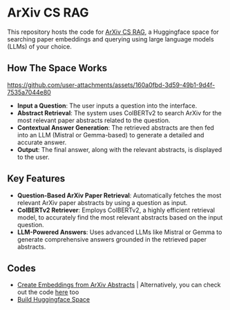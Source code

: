 # ArXiv CS RAG

This repository hosts the code for [ArXiv CS RAG](https://huggingface.co/spaces/bishmoy/Arxiv-CS-RAG), a Huggingface space for searching paper embeddings and querying using large language models (LLMs) of your choice.  

## How The Space Works
https://github.com/user-attachments/assets/160a0fbd-3d59-49b1-9d4f-7535a7044e80

- **Input a Question**: The user inputs a question into the interface.
- **Abstract Retrieval**: The system uses ColBERTv2 to search ArXiv for the most relevant paper abstracts related to the question.
- **Contextual Answer Generation**: The retrieved abstracts are then fed into an LLM (Mistral or Gemma-based) to generate a detailed and accurate answer.
- **Output**: The final answer, along with the relevant abstracts, is displayed to the user.

## Key Features
- **Question-Based ArXiv Paper Retrieval**: Automatically fetches the most relevant ArXiv paper abstracts by using a question as input.
- **ColBERTv2 Retriever**: Employs ColBERTv2, a highly efficient retrieval model, to accurately find the most relevant abstracts based on the input question.
- **LLM-Powered Answers**: Uses advanced LLMs like Mistral or Gemma to generate comprehensive answers grounded in the retrieved paper abstracts.

## Codes
- [Create Embeddings from ArXiv Abstracts](https://www.kaggle.com/code/artemenon/arxiv-cs-rag-query-cs-papers-using-colbertv2/) | Alternatively, you can check out the code [here](https://github.com/BishmoyPaul/arxiv-CS-RAG/blob/main/generate_embeddings.ipynb) too
- [Build Huggingface Space](https://huggingface.co/spaces/bishmoy/Arxiv-CS-RAG/tree/main)
